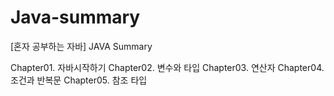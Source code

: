 # Java-summary
[혼자 공부하는 자바] JAVA Summary 

Chapter01. 자바시작하기
Chapter02. 변수와 타입
Chapter03. 연산자
Chapter04. 조건과 반복문
Chapter05. 참조 타입
